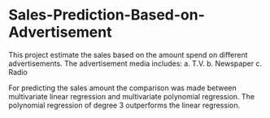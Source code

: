 # Sales-Prediction-Based-on-Advertisement
This project estimate the sales based on the amount spend on different advertisements. The advertisement media includes:
    a. T.V.
    b. Newspaper
    c. Radio

For predicting the sales amount the comparison was made between multivariate linear regression and multivariate polynomial regression. The polynomial regression of degree 3 outperforms the linear regression.
